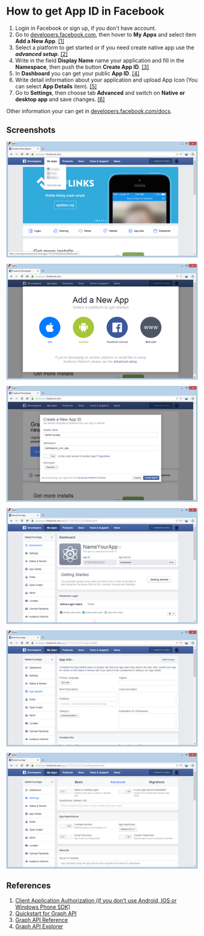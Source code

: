 How to get App ID in Facebook
=============================

1. Login in Facebook or sign up, if you don't have account. 
2. Go to [developers.facebook.com](https://developers.facebook.com/), then hover to **My Apps** and select item **Add a New App**. [[1]](#img1)
3. Select a platform to get started or if you need create native app use the ***advanced setup***. [[2]](#img2)
4. Write in the field **Display Name** name your application and fill in the **Namespace**, then push the button **Create App ID**. [[3]](#img3)
5. In **Dashboard** you can get your public **App ID**. [[4]](#img4)
6. Write detail information about your application and upload App Icon (You can select **App Details** item). [[5]](#img5)
7. Go to **Settings**, then choose tab **Advanced** and switch on **Native or desktop app** and save changes. [[6]](#img6)

Other information your can get in [developers.facebook.com/docs](https://developers.facebook.com/docs).

## Screenshots

<a id="img1"></a> ![CreateFBApp1](img/CreateFBApp1.PNG)

<a id="img2"></a> ![CreateFBApp2](img/CreateFBApp2.PNG)

<a id="img3"></a> ![CreateFBApp3](img/CreateFBApp3.PNG)

<a id="img4"></a> ![CreateFBApp4](img/CreateFBApp4.PNG)

<a id="img5"></a> ![CreateFBApp5](img/CreateFBApp5.PNG)

<a id="img6"></a> ![CreateFBApp5](img/CreateFBApp6.PNG)

## References

1. [Client Application Authorization (if you don't use Android, IOS or Windows Phone SDK)](https://developers.facebook.com/docs/facebook-login/manually-build-a-login-flow/v2.2)
2. [Quickstart for Graph API](https://developers.facebook.com/docs/graph-api/quickstart/v2.2)
3. [Graph API Reference](https://developers.facebook.com/docs/graph-api/reference/)
4. [Graph API Explorer](https://developers.facebook.com/tools/explorer/)
